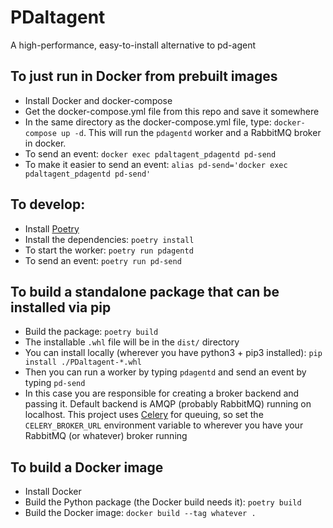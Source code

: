# PDaltagent
A high-performance, easy-to-install alternative to pd-agent

## To just run in Docker from prebuilt images

* Install Docker and docker-compose
* Get the docker-compose.yml file from this repo and save it somewhere
* In the same directory as the docker-compose.yml file, type: `docker-compose up -d`. This will run the `pdagentd` worker and a RabbitMQ broker in docker.
* To send an event: `docker exec pdaltagent_pdagentd pd-send`
* To make it easier to send an event: `alias pd-send='docker exec pdaltagent_pdagentd pd-send'`

## To develop:

* Install [Poetry](https://python-poetry.org)
* Install the dependencies: `poetry install`
* To start the worker: `poetry run pdagentd`
* To send an event: `poetry run pd-send`

## To build a standalone package that can be installed via pip

* Build the package: `poetry build`
* The installable `.whl` file will be in the `dist/` directory
* You can install locally (wherever you have python3 + pip3 installed): `pip install ./PDaltagent-*.whl`
* Then you can run a worker by typing `pdagentd` and send an event by typing `pd-send`
* In this case you are responsible for creating a broker backend and passing it. Default backend is AMQP (probably RabbitMQ) running on localhost. This project uses [Celery](http://www.celeryproject.org) for queuing, so set the `CELERY_BROKER_URL` environment variable to wherever you have your RabbitMQ (or whatever) broker running

## To build a Docker image

* Install Docker
* Build the Python package (the Docker build needs it): `poetry build`
* Build the Docker image: `docker build --tag whatever .`
